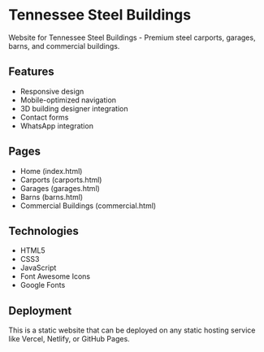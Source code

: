 # Tennessee Steel Buildings

Website for Tennessee Steel Buildings - Premium steel carports, garages, barns, and commercial buildings.

## Features

- Responsive design
- Mobile-optimized navigation
- 3D building designer integration
- Contact forms
- WhatsApp integration

## Pages

- Home (index.html)
- Carports (carports.html)
- Garages (garages.html)
- Barns (barns.html)
- Commercial Buildings (commercial.html)

## Technologies

- HTML5
- CSS3
- JavaScript
- Font Awesome Icons
- Google Fonts

## Deployment

This is a static website that can be deployed on any static hosting service like Vercel, Netlify, or GitHub Pages. 